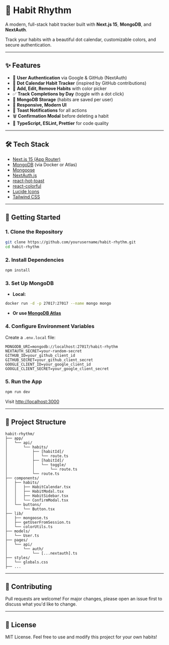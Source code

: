 # 🎯 Habit Rhythm

A modern, full-stack habit tracker built with **Next.js 15**, **MongoDB**, and **NextAuth**.

Track your habits with a beautiful dot calendar, customizable colors, and secure authentication.

---

## ✨ Features

* 🔐 **User Authentication** via Google & GitHub (NextAuth)
* 📅 **Dot Calendar Habit Tracker** (inspired by GitHub contributions)
* 🎨 **Add, Edit, Remove Habits** with color picker
* ✅ **Track Completions by Day** (toggle with a dot click)
* 💾 **MongoDB Storage** (habits are saved per user)
* 📱 **Responsive, Modern UI**
* 🔔 **Toast Notifications** for all actions
* 🗑️ **Confirmation Modal** before deleting a habit
* 🧼 **TypeScript, ESLint, Prettier** for code quality

---

## 🛠️ Tech Stack

* [Next.js 15 (App Router)](https://nextjs.org/)
* [MongoDB](https://www.mongodb.com/) (via Docker or Atlas)
* [Mongoose](https://mongoosejs.com/)
* [NextAuth.js](https://next-auth.js.org/)
* [react-hot-toast](https://react-hot-toast.com/)
* [react-colorful](https://github.com/omgovich/react-colorful)
* [Lucide Icons](https://lucide.dev/)
* [Tailwind CSS](https://tailwindcss.com/)

---

## 🚀 Getting Started

### 1. Clone the Repository

```bash
git clone https://github.com/yourusername/habit-rhythm.git
cd habit-rhythm
```

### 2. Install Dependencies

```bash
npm install
```

### 3. Set Up MongoDB

* **Local:**

```bash
docker run -d -p 27017:27017 --name mongo mongo
```

* **Or use [MongoDB Atlas](https://www.mongodb.com/atlas)**

### 4. Configure Environment Variables

Create a `.env.local` file:

```env
MONGODB_URI=mongodb://localhost:27017/habit-rhythm
NEXTAUTH_SECRET=your-random-secret
GITHUB_ID=your_github_client_id
GITHUB_SECRET=your_github_client_secret
GOOGLE_CLIENT_ID=your_google_client_id
GOOGLE_CLIENT_SECRET=your_google_client_secret
```

### 5. Run the App

```bash
npm run dev
```

Visit [http://localhost:3000](http://localhost:3000)

---

## 📁 Project Structure

```
habit-rhythm/
├── app/
│   └── api/
│       └── habits/
│           ├── [habitId]/
│           │   └── route.ts
│           ├── [habitId]/
│           │   └── toggle/
│           │       └── route.ts
│           └── route.ts
├── components/
│   ├── habits/
│   │   ├── HabitCalendar.tsx
│   │   ├── HabitModal.tsx
│   │   ├── HabitSidebar.tsx
│   │   └── ConfirmModal.tsx
│   └── buttons/
│       └── Button.tsx
├── lib/
│   ├── mongoose.ts
│   ├── getUserFromSession.ts
│   └── colorUtils.ts
├── models/
│   └── User.ts
├── pages/
│   └── api/
│       └── auth/
│           └── [...nextauth].ts
├── styles/
│   └── globals.css
├── ...
```

---

## 🤝 Contributing

Pull requests are welcome! For major changes, please open an issue first to discuss what you'd like to change.

---

## 📄 License

MIT License. Feel free to use and modify this project for your own habits!
